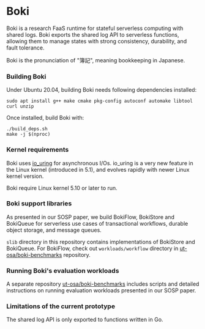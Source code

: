 Boki
==================================

Boki is a research FaaS runtime for stateful serverless computing with shared logs.
Boki exports the shared log API to serverless functions, allowing them to manage states with strong consistency, durability, and fault tolerance.

Boki is the pronunciation of "簿記", meaning bookkeeping in Japanese.

### Building Boki ###

Under Ubuntu 20.04, building Boki needs following dependencies installed:
~~~
sudo apt install g++ make cmake pkg-config autoconf automake libtool curl unzip
~~~

Once installed, build Boki with:

~~~
./build_deps.sh
make -j $(nproc)
~~~

### Kernel requirements ###

Boki uses [io_uring](https://en.wikipedia.org/wiki/Io_uring) for asynchronous I/Os.
io_uring is a very new feature in the Linux kernel (introduced in 5.1),
and evolves rapidly with newer Linux kernel version.

Boki require Linux kernel 5.10 or later to run.

### Boki support libraries ###

As presented in our SOSP paper, we build BokiFlow, BokiStore and BokiQueue for serverless use cases of
transactional workflows, durable object storage, and message queues.

`slib` directory in this repository contains implementations of BokiStore and BokiQueue.
For BokiFlow, check out `workloads/workflow` directory in [ut-osa/boki-benchmarks](https://github.com/ut-osa/boki-benchmarks) repository.

### Running Boki's evaluation workloads ###

A separate repository [ut-osa/boki-benchmarks](https://github.com/ut-osa/boki-benchmarks)
includes scripts and detailed instructions on running evaluation workloads presented in our SOSP paper.

### Limitations of the current prototype ###

The shared log API is only exported to functions written in Go.
